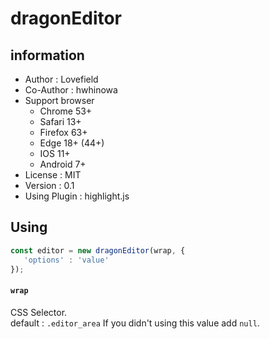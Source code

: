 # dragonEditor
## information
 - Author : Lovefield
 - Co-Author : hwhinowa
 - Support browser
    - Chrome 53+
    - Safari 13+
    - Firefox 63+
    - Edge 18+ (44+)
    - IOS 11+
    - Android 7+
 - License : MIT
 - Version : 0.1
 - Using Plugin : highlight.js

## Using
```js
const editor = new dragonEditor(wrap, {
   'options' : 'value'
});
```
#### `wrap`
CSS Selector.<br>
default : `.editor_area`
If you didn't using this value add `null`.

